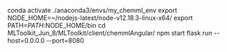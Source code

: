 conda activate ./anaconda3/envs/my_chemml_env
export NODE_HOME=~/nodejs-latest/node-v12.18.3-linux-x64/ 
export PATH=$PATH:$NODE_HOME/bin
cd MLToolkit_Jun_8/MLToolkit/client/chemmlAngular/
npm start
flask run --host=0.0.0.0 --port=8080